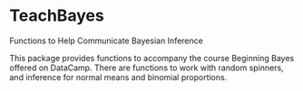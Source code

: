 # TeachBayes
Functions to Help Communicate Bayesian Inference

This package provides functions to accompany the course Beginning Bayes offered on DataCamp.  There are functions to work with random
spinners, and inference for normal means and binomial proportions.
